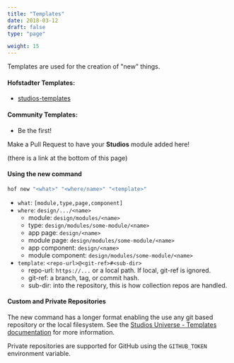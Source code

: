 ```yaml
---
title: "Templates"
date: 2018-03-12
draft: false
type: "page"

weight: 15
---
```


Templates are used for the creation of "new" things.


#### Hofstadter Templates:

- [studios-templates](https://github.com/hofstadter-io/studios-templates)


#### Community Templates:

- Be the first!

Make a Pull Request to have your __Studios__ module added here!

(there is a link at the bottom of this page)


#### Using the new command

```sh
hof new "<what>" "<where/name>" "<template>"
```

- `what`: `[module,type,page,component]`
- `where`: `design/.../<name>`
    - module: `design/modules/<name>`
    - type: `design/modules/some-module/<name>`
    - app page: `design/<name>`
    - module page: `design/modules/some-module/<name>`
    - app component: `design/<name>`
    - module component: `design/modules/some-module/<name>`
- `template`: `<repo-url>@<git-ref>#<sub-dir>`
    - repo-url: `https://...` or a local path. If local, git-ref is ignored.
    - git-ref: a branch, tag, or commit hash.
    - sub-dir: into the repository, this is how collection repos are handled.

#### Custom and Private Repositories

The new command has a longer format enabling the use
any git based repository or the local filesystem.
See the [Studios Universe - Templates documentation](/universe/templates) for more information.

Private repositories are supported for GitHub using
the `GITHUB_TOKEN` environment variable.

